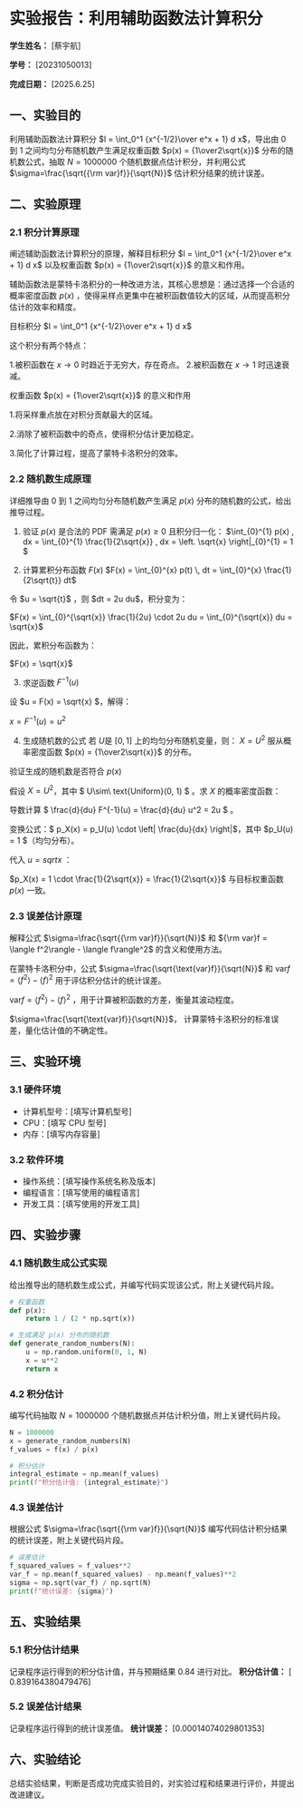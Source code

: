       
# 实验报告：利用辅助函数法计算积分

**学生姓名：** [蔡宇航] 

**学号：** [20231050013] 

**完成日期：** [2025.6.25]

## 一、实验目的
利用辅助函数法计算积分 $I = \int_0^1 {x^{-1/2}\over e^x + 1} d x$，导出由 0 到 1 之间均匀分布随机数产生满足权重函数 $p(x) = {1\over2\sqrt{x}}$ 分布的随机数公式，抽取 $N = 1000000$ 个随机数据点估计积分，并利用公式 $\sigma=\frac{\sqrt{{\rm var}f}}{\sqrt{N}}$ 估计积分结果的统计误差。

## 二、实验原理
### 2.1 积分计算原理
阐述辅助函数法计算积分的原理，解释目标积分 $I = \int_0^1 {x^{-1/2}\over e^x + 1} d x$ 以及权重函数 $p(x) = {1\over2\sqrt{x}}$ 的意义和作用。

  辅助函数法是蒙特卡洛积分的一种改进方法，其核心思想是：通过选择一个合适的概率密度函数  $p(x)$ ，使得采样点更集中在被积函数值较大的区域，从而提高积分估计的效率和精度。

  目标积分 $I = \int_0^1 {x^{-1/2}\over e^x + 1} d x$ 
  
这个积分有两个特点：

1.被积函数在 $x→0$ 时趋近于无穷大，存在奇点。
2.被积函数在 $x→1$ 时迅速衰减。

权重函数 $p(x) = {1\over2\sqrt{x}}$ 的意义和作用

1.将采样重点放在对积分贡献最大的区域。

2.消除了被积函数中的奇点，使得积分估计更加稳定。

3.简化了计算过程，提高了蒙特卡洛积分的效率。

### 2.2 随机数生成原理
详细推导由 0 到 1 之间均匀分布随机数产生满足 $p(x)$ 分布的随机数的公式，给出推导过程。


1. 验证 $p(x)$ 是合法的 PDF
   需满足 $p(x)≥0$ 且积分归一化：
$\int_{0}^{1} p(x) \, dx = \int_{0}^{1} \frac{1}{2\sqrt{x}} \, dx = \left. \sqrt{x} \right|_{0}^{1} = 1
\$


2. 计算累积分布函数 $F(x)$
$F(x) = \int_{0}^{x} p(t) \, dt = \int_{0}^{x} \frac{1}{2\sqrt{t}} dt$

令 $u = \sqrt{t}$ ，则 $dt = 2u du\$，积分变为：

$F(x) = \int_{0}^{\sqrt{x}} \frac{1}{2u} \cdot 2u du = \int_{0}^{\sqrt{x}} du = \sqrt{x}\$

因此，累积分布函数为：

$F(x) = \sqrt{x}\$


3. 求逆函数 $F^{-1}(u)$
   
设 $u = F(x) = \sqrt{x} \$，解得：

$x = F^{-1}(u) = u^2$


4. 生成随机数的公式
若 $U$是 $[0, 1]$ 上的均匀分布随机变量，则：
$X = U^2$
服从概率密度函数 $p(x) = {1\over2\sqrt{x}}$ 的分布。


验证生成的随机数是否符合 $p(x)$

假设 $X = U^2$，其中 $ U\sim\ text{Uniform}(0, 1) $ 。求 $X$ 的概率密度函数：

导数计算 $ \frac{d}\{du} F^{-1}(u) = \frac{d}\{du} u^2 = 2u $ 。

变换公式：$ p_X(x) = p_U(u) \cdot \left| \frac{du}{dx} \right|$，其中 $p_U(u) = 1 $（均匀分布）。

代入 $u = sqrt{x}$ ：

   $p_X(x) = 1 \cdot \frac{1}{2\sqrt{x}} = \frac{1}{2\sqrt{x}}$ 与目标权重函数 $p(x)$ 一致。






### 2.3 误差估计原理
解释公式 $\sigma=\frac{\sqrt{{\rm var}f}}{\sqrt{N}}$ 和 ${\rm var}f = \langle f^2\rangle - \langle f\rangle^2$ 的含义和使用方法。


在蒙特卡洛积分中，公式 $\sigma=\frac{\sqrt{\text{var}f}}{\sqrt{N}}$ 和 $\text{var}f = \langle f^2\rangle - \langle f\rangle^2$ 用于评估积分估计的统计误差。

$\text{var}f = \langle f^2\rangle - \langle f\rangle^2$ ，用于计算被积函数的方差，衡量其波动程度。

$\sigma=\frac{\sqrt{\text{var}f}}{\sqrt{N}}$， 计算蒙特卡洛积分的标准误差，量化估计值的不确定性。








## 三、实验环境
### 3.1 硬件环境
- 计算机型号：[填写计算机型号]
- CPU：[填写 CPU 型号]
- 内存：[填写内存容量]

### 3.2 软件环境
- 操作系统：[填写操作系统名称及版本]
- 编程语言：[填写使用的编程语言]
- 开发工具：[填写使用的开发工具]

## 四、实验步骤
### 4.1 随机数生成公式实现
给出推导出的随机数生成公式，并编写代码实现该公式，附上关键代码片段。
```python
# 权重函数
def p(x):
    return 1 / (2 * np.sqrt(x))

# 生成满足 p(x) 分布的随机数
def generate_random_numbers(N):
    u = np.random.uniform(0, 1, N)
    x = u**2
    return x
```

### 4.2 积分估计
编写代码抽取 $N = 1000000$ 个随机数据点并估计积分值，附上关键代码片段。
```python
N = 1000000
x = generate_random_numbers(N)
f_values = f(x) / p(x)

# 积分估计
integral_estimate = np.mean(f_values)
print(f"积分估计值: {integral_estimate}")

```

### 4.3 误差估计
根据公式 $\sigma=\frac{\sqrt{{\rm var}f}}{\sqrt{N}}$ 编写代码估计积分结果的统计误差，附上关键代码片段。
```python
# 误差估计
f_squared_values = f_values**2
var_f = np.mean(f_squared_values) - np.mean(f_values)**2
sigma = np.sqrt(var_f) / np.sqrt(N)
print(f"统计误差: {sigma}")

```

## 五、实验结果
### 5.1 积分估计结果
记录程序运行得到的积分估计值，并与预期结果 0.84 进行对比。
**积分估计值：** [ 0.839164380479476]

### 5.2 误差估计结果
记录程序运行得到的统计误差值。
**统计误差：** [0.00014074029801353]

## 六、实验结论
总结实验结果，判断是否成功完成实验目的，对实验过程和结果进行评价，并提出改进建议。

        
